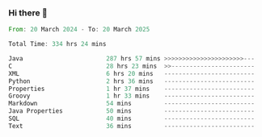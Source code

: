 ### Hi there 👋

<!--
**luoxuanzao/luoxuanzao** is a ✨ _special_ ✨ repository because its `README.md` (this file) appears on your GitHub profile.

Here are some ideas to get you started:

- 🔭 I’m currently working on ...
- 🌱 I’m currently learning ...
- 👯 I’m looking to collaborate on ...
- 🤔 I’m looking for help with ...
- 💬 Ask me about ...
- 📫 How to reach me: ...
- 😄 Pronouns: ...
- ⚡ Fun fact: ...
-->

<!--START_SECTION:waka-->

```rust
From: 20 March 2024 - To: 20 March 2025

Total Time: 334 hrs 24 mins

Java                       287 hrs 57 mins >>>>>>>>>>>>>>>>>>>>>>---   86.08 %
C                          28 hrs 23 mins  >>-----------------------   08.49 %
XML                        6 hrs 20 mins   -------------------------   01.90 %
Python                     2 hrs 36 mins   -------------------------   00.78 %
Properties                 1 hr 37 mins    -------------------------   00.49 %
Groovy                     1 hr 33 mins    -------------------------   00.47 %
Markdown                   54 mins         -------------------------   00.27 %
Java Properties            50 mins         -------------------------   00.25 %
SQL                        40 mins         -------------------------   00.20 %
Text                       36 mins         -------------------------   00.18 %
```

<!--END_SECTION:waka-->